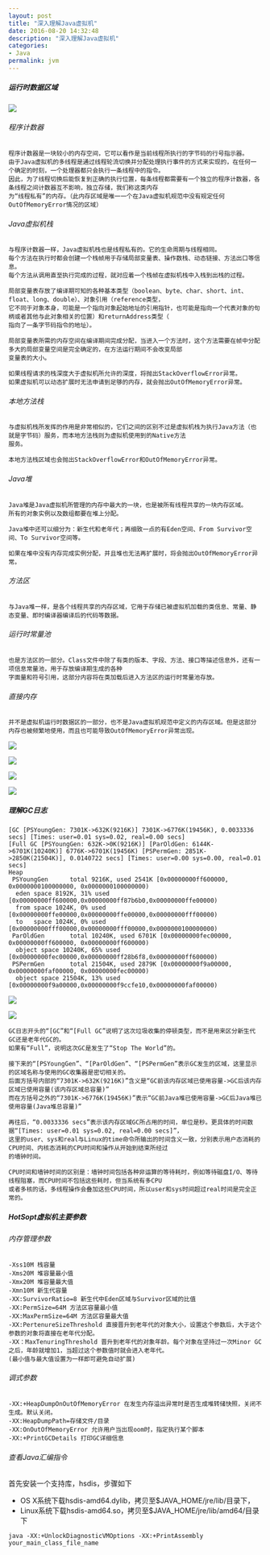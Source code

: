 ```yaml
---
layout: post
title: "深入理解Java虚拟机"
date: 2016-08-20 14:32:48
description: "深入理解Java虚拟机"
categories:
- Java
permalink: jvm
---
```


##### 运行时数据区域

![](/assets/img/运行时内存数据区.jpeg)

###### 程序计数器

```vim
程序计数器是一块较小的内存空间，它可以看作是当前线程所执行的字节码的行号指示器。
由于Java虚拟机的多线程是通过线程轮流切换并分配处理执行事件的方式来实现的，在任何一个确定的时刻，一个处理器都只会执行一条线程中的指令。
因此，为了线程切换后能恢复到正确的执行位置，每条线程都需要有一个独立的程序计数器，各条线程之间计数器互不影响，独立存储，我们称这类内存
为“线程私有”的内存。（此内存区域是唯一一个在Java虚拟机规范中没有规定任何OutOfMemoryError情况的区域）
```

###### Java虚拟机栈

```vim
与程序计数器一样，Java虚拟机栈也是线程私有的。它的生命周期与线程相同。
每个方法在执行时都会创建一个栈帧用于存储局部变量表、操作数栈、动态链接、方法出口等信息。
每个方法从调用直至执行完成的过程，就对应着一个栈帧在虚拟机栈中入栈到出栈的过程。

局部变量表存放了编译期可知的各种基本类型（boolean、byte、char、short、int、float、long、double）、对象引用（reference类型，
它不同于对象本身，可能是一个指向对象起始地址的引用指针，也可能是指向一个代表对象的句柄或者其他与此对象相关的位置）和returnAddress类型（
指向了一条字节码指令的地址）。

局部变量表所需的内存空间在编译期间完成分配，当进入一个方法时，这个方法需要在帧中分配多大的局部变量空间是完全确定的，在方法运行期间不会改变局部
变量表的大小。

如果线程请求的栈深度大于虚拟机所允许的深度，将抛出StackOverflowError异常。
如果虚拟机可以动态扩展时无法申请到足够的内存，就会抛出OutOfMemoryError异常。
```

###### 本地方法栈

```vim
与虚拟机栈所发挥的作用是非常相似的，它们之间的区别不过是虚拟机栈为执行Java方法（也就是字节码）服务，而本地方法栈则为虚拟机使用到的Native方法
服务。

本地方法栈区域也会抛出StackOverflowError和OutOfMemoryError异常。
```

###### Java堆

```vim
Java堆是Java虚拟机所管理的内存中最大的一块，也是被所有线程共享的一块内存区域。
所有的对象实例以及数组都要在堆上分配。

Java堆中还可以细分为：新生代和老年代；再细致一点的有Eden空间、From Survivor空间、To Survivor空间等。

如果在堆中没有内存完成实例分配，并且堆也无法再扩展时，将会抛出OutOfMemoryError异常。
```

###### 方法区

```vim
与Java堆一样，是各个线程共享的内存区域，它用于存储已被虚拟机加载的类信息、常量、静态变量、即时编译器编译后的代码等数据。
```

###### 运行时常量池

```vim
也是方法区的一部分。Class文件中除了有类的版本、字段、方法、接口等描述信息外，还有一项信息常量池，用于存放编译期生成的各种
字面量和符号引用，这部分内容将在类加载后进入方法区的运行时常量池存放。
```

###### 直接内存

```vim
并不是虚拟机运行时数据区的一部分，也不是Java虚拟机规范中定义的内存区域。但是这部分内存也被频繁地使用，而且也可能导致OutOfMemoryError异常出现。
```

![](/assets/img/Topic%201.%20JVM运行时数据区里有什？.png)  

![](/assets/img/Topic%202.%20虚拟机栈是什么？虚拟机栈里有什么？.png)  

![](/assets/img/Topic%203.%20栈帧是什么？栈帧里有什么？.png)  

![](/assets/img/Topic%204.%20方法区是什么？方法区里有什么？.png)  

##### 理解GC日志

```vim
[GC [PSYoungGen: 7301K->632K(9216K)] 7301K->6776K(19456K), 0.0033336 secs] [Times: user=0.01 sys=0.02, real=0.00 secs]
[Full GC [PSYoungGen: 632K->0K(9216K)] [ParOldGen: 6144K->6701K(10240K)] 6776K->6701K(19456K) [PSPermGen: 2851K->2850K(21504K)], 0.0140722 secs] [Times: user=0.00 sys=0.00, real=0.01 secs]
Heap
 PSYoungGen      total 9216K, used 2541K [0x00000000ff600000, 0x0000000100000000, 0x0000000100000000)
  eden space 8192K, 31% used [0x00000000ff600000,0x00000000ff87b6b0,0x00000000ffe00000)
  from space 1024K, 0% used [0x00000000ffe00000,0x00000000ffe00000,0x00000000fff00000)
  to   space 1024K, 0% used [0x00000000fff00000,0x00000000fff00000,0x0000000100000000)
 ParOldGen       total 10240K, used 6701K [0x00000000fec00000, 0x00000000ff600000, 0x00000000ff600000)
  object space 10240K, 65% used [0x00000000fec00000,0x00000000ff28b6f8,0x00000000ff600000)
 PSPermGen       total 21504K, used 2879K [0x00000000f9a00000, 0x00000000faf00000, 0x00000000fec00000)
  object space 21504K, 13% used [0x00000000f9a00000,0x00000000f9ccfe10,0x00000000faf00000)
```

![](/assets/img/YoungGC.jpeg)  

![](/assets/img/FullGC.jpeg)

```vim
GC日志开头的“[GC”和“[Full GC”说明了这次垃圾收集的停顿类型，而不是用来区分新生代GC还是老年代GC的。
如果有“Full”，说明这次GC是发生了“Stop The World”的。

接下来的“[PSYoungGen”、“[ParOldGen”、“[PSPermGen”表示GC发生的区域，这里显示的区域名称与使用的GC收集器是密切相关的。
后面方括号内部的“7301K->632K(9216K)”含义是“GC前该内存区域已使用容量->GC后该内存区域已使用容量(该内存区域总容量)”
而在方括号之外的“7301K->6776K(19456K)”表示“GC前Java堆已使用容量->GC后Java堆已使用容量(Java堆总容量)”

再往后，“0.0033336 secs”表示该内存区域GC所占用的时间，单位是秒。更具体的时间数据“[Times: user=0.01 sys=0.02, real=0.00 secs]”，
这里的user、sys和real与Linux的time命令所输出的时间含义一致，分别表示用户态消耗的CPU时间、内核态消耗的CPU时间和操作从开始到结束所经过
的墙钟时间。

CPU时间和墙钟时间的区别是：墙钟时间包括各种非运算的等待耗时，例如等待磁盘I/O、等待线程阻塞，而CPU时间不包括这些耗时，但当系统有多CPU
或者多核的话，多线程操作会叠加这些CPU时间，所以user和sys时间超过real时间是完全正常的。
```

##### HotSopt虚拟机主要参数

###### 内存管理参数

```vim
-Xss10M 栈容量
-Xms20M 堆容量最小值
-Xmx20M 堆容量最大值
-Xmn10M 新生代容量
-XX:SurvivorRatio=8 新生代中Eden区域与Survivor区域的比值
-XX:PermSize=64M 方法区容量最小值
-XX:MaxPermSize=64M 方法区容量最大值
-XX:PertenureSizeThreshold 直接晋升到老年代的对象大小，设置这个参数后，大于这个参数的对象将直接在老年代分配。
-XX：MaxTenuringThreshold 晋升到老年代的对象年龄。每个对象在坚持过一次Minor GC之后，年龄就增加1，当超过这个参数值时就会进入老年代。
(最小值与最大值设置为一样即可避免自动扩展)
```
###### 调式参数

```vim
-XX:+HeapDumpOnOutOfMemoryError 在发生内存溢出异常时是否生成堆转储快照，关闭不生成。默认关闭。
-XX:HeapDumpPath=存储文件/目录  
-XX:OnOutOfMemoryError 允许用户当出现oom时，指定执行某个脚本
-XX:+PrintGCDetails 打印GC详细信息
```
###### 查看Java汇编指令

首先安装一个支持库，hsdis，步骤如下
- OS X系统下载hsdis-amd64.dylib，拷贝至$JAVA_HOME/jre/lib/目录下，
- Linux系统下载hsdis-amd64.so，拷贝至$JAVA_HOME/jre/lib/amd64/目录下

```vim
java -XX:+UnlockDiagnosticVMOptions -XX:+PrintAssembly your_main_class_file_name
```
